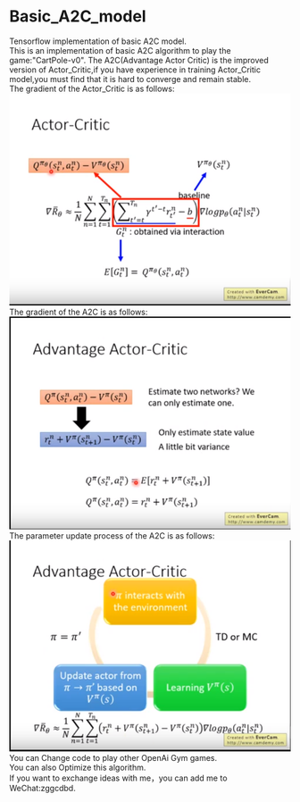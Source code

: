 # Basic_A2C_model
Tensorflow implementation of basic A2C model.    
This is an implementation of basic A2C algorithm to play the game:"CartPole-v0".
The A2C(Advantage Actor Critic) is the improved version of Actor_Critic,if you have experience in training Actor_Critic model,you must find that it is hard to converge and remain stable.   
The gradient of the Actor_Critic is as follows:  
![image](https://github.com/TangLaoDA/Basic_A2C_model/blob/master/PPT/3.png)    
The gradient of the A2C is as follows:  
![image](https://github.com/TangLaoDA/Basic_A2C_model/blob/master/PPT/4.png)   
The parameter update process of the A2C is as follows:   
![image](https://github.com/TangLaoDA/Basic_A2C_model/blob/master/PPT/5.png)    
You can Change code to play other OpenAi Gym games.  
You can also Optimize this algorithm.  
If you want to exchange ideas with me，you can add me to WeChat:zggcdbd.  



